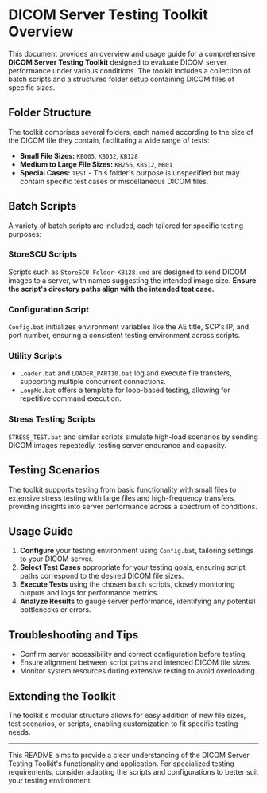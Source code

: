 # DICOM Server Testing Toolkit Overview

This document provides an overview and usage guide for a comprehensive **DICOM Server Testing Toolkit** designed to evaluate DICOM server performance under various conditions. The toolkit includes a collection of batch scripts and a structured folder setup containing DICOM files of specific sizes.

## Folder Structure

The toolkit comprises several folders, each named according to the size of the DICOM file they contain, facilitating a wide range of tests:

- **Small File Sizes:** `KB005`, `KB032`, `KB128`
- **Medium to Large File Sizes:** `KB256`, `KB512`, `MB01`
- **Special Cases:** `TEST` - This folder's purpose is unspecified but may contain specific test cases or miscellaneous DICOM files.

## Batch Scripts

A variety of batch scripts are included, each tailored for specific testing purposes:

### StoreSCU Scripts
Scripts such as `StoreSCU-Folder-KB128.cmd` are designed to send DICOM images to a server, with names suggesting the intended image size. **Ensure the script's directory paths align with the intended test case.**

### Configuration Script
`Config.bat` initializes environment variables like the AE title, SCP's IP, and port number, ensuring a consistent testing environment across scripts.

### Utility Scripts
- `Loader.bat` and `LOADER_PART10.bat` log and execute file transfers, supporting multiple concurrent connections.
- `LoopMe.bat` offers a template for loop-based testing, allowing for repetitive command execution.

### Stress Testing Scripts
`STRESS_TEST.bat` and similar scripts simulate high-load scenarios by sending DICOM images repeatedly, testing server endurance and capacity.

## Testing Scenarios

The toolkit supports testing from basic functionality with small files to extensive stress testing with large files and high-frequency transfers, providing insights into server performance across a spectrum of conditions.

## Usage Guide

1. **Configure** your testing environment using `Config.bat`, tailoring settings to your DICOM server.
2. **Select Test Cases** appropriate for your testing goals, ensuring script paths correspond to the desired DICOM file sizes.
3. **Execute Tests** using the chosen batch scripts, closely monitoring outputs and logs for performance metrics.
4. **Analyze Results** to gauge server performance, identifying any potential bottlenecks or errors.

## Troubleshooting and Tips

- Confirm server accessibility and correct configuration before testing.
- Ensure alignment between script paths and intended DICOM file sizes.
- Monitor system resources during extensive testing to avoid overloading.

## Extending the Toolkit

The toolkit's modular structure allows for easy addition of new file sizes, test scenarios, or scripts, enabling customization to fit specific testing needs.

---

This README aims to provide a clear understanding of the DICOM Server Testing Toolkit's functionality and application. For specialized testing requirements, consider adapting the scripts and configurations to better suit your testing environment.
